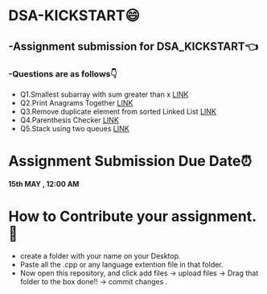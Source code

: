 # DSA-KICKSTART:smile:
## -Assignment submission for DSA_KICKSTART:point_left:

### -Questions are as follows:point_down:
* Q1.Smallest subarray with sum greater than x [LINK](https://practice.geeksforgeeks.org/problems/smallest-subarray-with-sum-greater-than-x5651/1) </li> 
* Q2.Print Anagrams Together [LINK](https://practice.geeksforgeeks.org/problems/print-anagrams-together/1) </li>
* Q3.Remove duplicate element from sorted Linked List [LINK](https://practice.geeksforgeeks.org/problems/remove-duplicate-element-from-sorted-linked-list/1)</li>
* Q4.Parenthesis Checker  [LINK](https://practice.geeksforgeeks.org/problems/parenthesis-checker2744/1)</li>
* Q5.Stack using two queues   [LINK](https://practice.geeksforgeeks.org/problems/stack-using-two-queues/1)</li>

# Assignment Submission Due Date:alarm_clock:
**15th MAY , 12:00 AM**

# How to Contribute your assignment.:thinking:
* create a folder with your name on your Desktop.
* Paste all the .cpp or any language extention file in that folder.
* Now open this repository, and click add files -> upload files -> Drag that folder to the box done!! -> commit changes .
